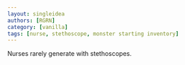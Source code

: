 ```yaml
---
layout: singleidea
authors: [RGRN]
category: [vanilla]
tags: [nurse, stethoscope, monster starting inventory]
---
```

Nurses rarely generate with stethoscopes.
